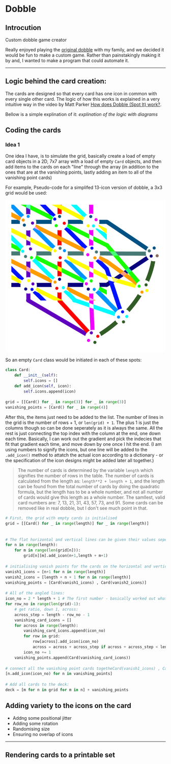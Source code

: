 # Dobble
## Introcution

Custom dobble game creator

Really enjoyed playing the [original dobble](https://www.dobblegame.com/en/homepage/) with my family, and we decided it would be fun to make a custom game. Rather than painstakingly making it by and, I wanted to make a program that could automate it.

---

## Logic behind the card creation:
The cards are designed so that every card has one icon in common with every single other card. The logic of how this works is explained in a very intuitive way in the video by Matt Parker [How does Dobble (Spot It) work?](https://www.youtube.com/watch?v=VTDKqW_GLkw).

Bellow is a simple explination of it:
*explination of the logic with diagrams*

## Coding the cards
### Idea 1
One idea I have, is to simulate the grid, basically create a load of empty card objects in a 2D, 7x7 array with a load of empty `Card` objects, and then add items to the cards on each "line" through the array (in addition to the ones that are at the vanishing points, lastly adding an item to all of the vanishing point cards)

For example, Pseudo-code for a simplifed 13-icon version of dobble, a 3x3 grid would be used:

![13-icon-dobble-diagram](readme_assets/13_icon_dobble.png)

So an empty `Card` class would be initiated in each of these spots:

```python
class Card:
    def __init__(self):
        self.icons = []
    def add_icon(self, icon):
        self.icons.append(icon)

grid = [[Card() for _ in range(3)] for _ in range(3)]
vanishing_points = [Card() for _ in range(4)]
```

After this, the items just need to be added to the list. The number of lines in the grid is the number of rows + 1, or `len(grid) + 1`. The plus 1 is just the columns though so can be done seperately as it is always the same. All the rest is just connecting the top index with the column at the end, one down each time. Basically, I can work out the gradient and pick the indecies that fit that gradient each time, and move down by one once I hit the end. (I am using numbers to signify the icons, but one line will be added to the `.add_icon()` method to attatch the actual icon according to a dictionary - or the specification of the icon designs might be added later all together.)

> The number of cards is determined by the variable `length` which signifies the number of rows in the table. The number of cards is calculated from the length as: `length**2 + length + 1`, and the length can be found from the total number of cards by doing the quadratic formula, but the length has to be a whole number, and not all number of cards would give this length as a whole number.
> The samllest, valid card numbers are: 7, 13, 21, 31, 43, 57, 73, and 91. Some cards can be removed like in real dobble, but I don't see much point in that.

```python
# First, the grid with empty cards is initialised
grid = [[Card() for _ in range(length)] for _ in range(length)]


# The flat horizontal and vertical lines can be given their values sepertely
for n in range(length):
    for m in range(len(grid[n])):
        grid[n][m].add_icon(n+1,length + m+1)

# initialising vanish points for the cards on the horizontal and vertical vanishing points
vanish1_icons = [n+1 for n in range(length)]
vanish2_icons = [length + n + 1 for n in range(length)]
vanishing_points = [Card(vanish1_icons) , Card(vanish2_icons)]

# All of the angled lines:
icon_no = 2 * length + 1 # The first number - basically worked out what numbers would have been used so far and added one
for row_no in range(len(grid)-1):
    # get ratio, down 1, across:
    across_step = length - row_no - 1
    vanishing_card_icons = []
    for across in range(length):
        vanishing_card_icons.append(icon_no)
        for row in grid:
            row[across].add_icon(icon_no)
            across = across + across_step if across + across_step < length else across + across_step - length
        icon_no += 1
    vanishing_points.append(Card(vanishing_card_icons))

# connect all the vanishing point cards togetheCard(vanish1_icons) , Card(vanish2_icons)]
[n.add_icon(icon_no) for n in vanishing_points]

# Add all cards to the deck:
deck = [m for n in grid for m in n] + vanishing_points

```





## Adding variety to the icons on the card
- Addng some positional jitter
- Adding some rotation
- Randomising size
- Ensuring no overlap of icons 


---
## Rendering cards to a printable set





